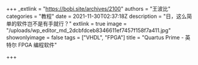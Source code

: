+++
_extlink = "https://bobi.site/archives/2100"
authors = "王波比"
categories = "教程"
date = 2021-11-30T02:37:18Z
description = "日，这么简单的软件岂不是有手就行？"
extlink = true
image = "/uploads/wp_editor_md_2dcbfdceb8346611ef7457f158f7a411.jpg"
showonlyimage = false
tags = ["VHDL", "FPGA"]
title = "Quartus Prime - 英特尔 FPGA 编程软件"

+++
